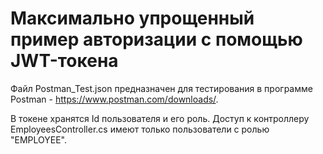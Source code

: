 # Максимально упрощенный пример авторизации с помощью JWT-токена

Файл Postman_Test.json предназначен для тестирования в программе Postman - https://www.postman.com/downloads/. 

В токене хранятся Id пользователя и его роль. Доступ к контроллеру EmployeesController.cs имеют только пользователи с ролью "EMPLOYEE".
